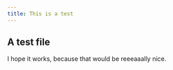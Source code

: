 ```yaml
---
title: This is a test
---
```


## A test file

I hope it works, because that would be reeeaaally nice.
